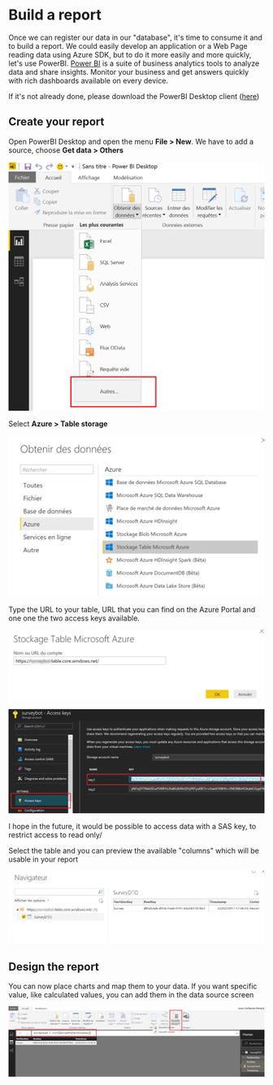 # Build a report

Once we can register our data in our "database", it's time to consume it and to build a report. We could easily develop an application or a Web Page reading data using Azure SDK, but to do it more easily and more quickly, let's use PowerBI.
[Power BI](https://powerbi.microsoft.com) is a suite of business analytics tools to analyze data and share insights. Monitor your business and get answers quickly with rich dashboards available on every device.

If it's not already done, please download the PowerBI Desktop client ([here](https://powerbi.microsoft.com/fr-fr/desktop))

## Create your report

Open PowerBI Desktop and open the menu **File > New**. We have to add a source, choose **Get data > Others**

![publish](botsurvey22.png)

Select **Azure > Table storage**

![publish](botsurvey23.png)

Type the URL to your table, URL that you can find on the Azure Portal and one one the two access keys available.

![publish](botsurvey25.png)

![publish](botsurvey26.png)

I hope in the future, it would be possible to access data with a SAS key, to restrict access to read only/

Select the table and you can preview the available "columns" which will be usable in your report

![publish](botsurvey27.png)

## Design the report

You can now place charts and map them to your data. If you want specific value, like calculated values, you can add them in the data source screen

![publish](botsurvey28.png)